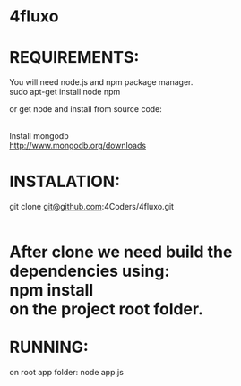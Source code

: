 4fluxo
======

REQUIREMENTS:
======
You will need node.js and npm package manager.<br />
sudo apt-get install node npm<br />

or get node and install from source code:<br /><br />

Install mongodb<br />
http://www.mongodb.org/downloads

INSTALATION:
======
git clone git@github.com:4Coders/4fluxo.git<br /><br />

After clone we need build the dependencies using:<br />
<b>npm install</b>
<br />
on the project root folder.
<br /><br />
RUNNING:
======
on root app folder:
node app.js